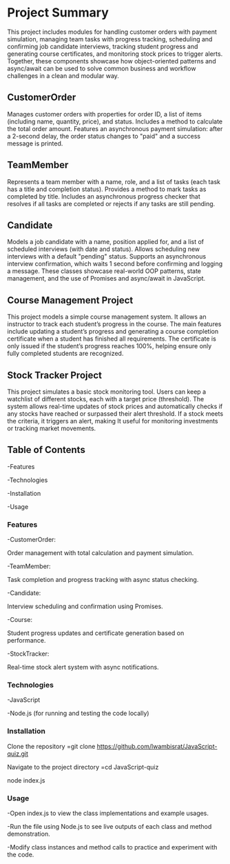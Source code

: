 # Project Summary

This project includes modules for handling customer orders with payment simulation, managing team tasks with progress tracking, scheduling and confirming job candidate interviews, tracking student progress and generating course certificates, and monitoring stock prices to trigger alerts. Together, these components showcase how object-oriented patterns and async/await can be used to solve common business and workflow  challenges in a clean and modular way.

## CustomerOrder

Manages customer orders with properties for order ID, a list of items (including name, quantity, price), and status.
Includes a method to calculate the total order amount.
Features an asynchronous payment simulation: after a 2-second delay, the order status changes to "paid" and a success message is printed.

## TeamMember


Represents a team member with a name, role, and a list of tasks (each task has a title and completion status).
Provides a method to mark tasks as completed by title.
Includes an asynchronous progress checker that resolves if all tasks are completed or rejects if any tasks are still pending.

## Candidate


Models a job candidate with a name, position applied for, and a list of scheduled interviews (with date and status).
Allows scheduling new interviews with a default "pending" status.
Supports an asynchronous interview confirmation, which waits 1 second before confirming and logging a message.
These classes showcase real-world OOP patterns, state management, and the use of Promises and async/await in JavaScript.

## Course Management Project

This project models a simple course management system. It allows an instructor to track each student’s progress in the course. The main features include updating a student’s 
progress and generating a course completion certificate when a student has finished all requirements. The certificate is only issued if the student’s progress reaches 100%, 
helping ensure only fully completed students are recognized.

## Stock Tracker Project

This project simulates a basic stock monitoring tool. Users can keep a watchlist of different stocks, each with a target price (threshold). The system allows real-time 
updates of stock prices and automatically checks if any stocks have reached or surpassed their alert threshold. If a stock meets the criteria, it triggers an alert, making 
It useful for monitoring investments or tracking market movements.


## Table of Contents

-Features

-Technologies

-Installation

-Usage

### Features

-CustomerOrder: 

Order management with total calculation and payment simulation.

-TeamMember: 

Task completion and progress tracking with async status checking.

-Candidate:

Interview scheduling and confirmation using Promises.


-Course: 

Student progress updates and certificate generation based on performance.


-StockTracker: 

Real-time stock alert system with async notifications.

### Technologies

-JavaScript 

-Node.js (for running and testing the code locally)

### Installation

Clone the repository   =git clone https://github.com/lwambisrat/JavaScript-quiz.git

Navigate to the project directory  =cd JavaScript-quiz


node index.js

### Usage

-Open index.js to view the class implementations and example usages.

-Run the file using Node.js to see live outputs of each class and method demonstration.

-Modify class instances and method calls to practice and experiment with the code.


